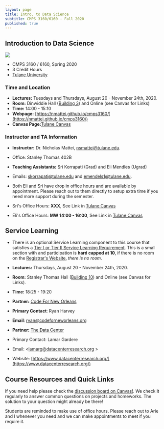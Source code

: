 ```yaml
---
layout: page
title: Intro. to Data Science
subtitle: CMPS 3160/6160 - Fall 2020
published: true
---
```

## Introduction to Data Science

<img src="{{ 'img/ds_cover.jpg' | relative_url }}" />

* CMPS 3160 / 6160, Spring 2020
* 3 Credit Hours
* [Tulane University](https://tulane.edu/)

### Time and Location
* **Lectures:** Tuesdays and Thursdays, August 20 - November 24th, 2020.
* **Room:** Dinwiddie Hall ([Building 3](https://tulane.edu/maps-directions)) and Online (see Canvas for Links)
* **Time:** 14:00 - 15:10
* **Webpage:** [https://nmattei.github.io/cmps3160/](https://nmattei.github.io/cmps3160/)
* **Canvas Page:**[Tulane Canvas](https://tulane.instructure.com/)

### Instructor and TA Information
* **Instructor:** Dr. Nicholas Mattei, <nsmattei@tulane.edu>.
* Office: Stanley Thomas 402B

* **Teaching Assistants:** Sri Korrapati (Grad) and Eli Mendles (Ugrad)
*   Emails: <skorrapati@tulane.edu> and <emendels1@tulane.edu>.
*   Both Eli and Sri have drop in office hours and are available by appointment.  Please reach out to them directly to setup extra time if you need more support during the semester.
*   Sri's Office Hours: **XXX**, See Link in [Tulane Canvas](https://tulane.instructure.com/)
*   Eli's Office Hours: **MW 14:00 - 16:00**, See Link in [Tulane Canvas](https://tulane.instructure.com/)


## Service Learning
* There is an optional Service Learning component to this course that satisfies a [Tier I or Tier II Service Learning Requirement](https://cps.tulane.edu/).  This is a small section with and participation is **hard capped at 10**, if there is no room on the [Registrar's Website](https://classschedule.tulane.edu/Search.aspx), *there is no room*. 

* **Lectures:** Thursdays, August 20 - November 24th, 2020.
* **Room:** Stanley Thomas Hall ([Building 10](https://tulane.edu/maps-directions)) and Online (see Canvas for Links).
* **Time:** 18:25 - 19:20

* **Partner:** [Code For New Orleans](http://codeforneworleans.org/)
* **Primary Contact**: Ryan Harvey
* **Email**: <ryan@codeforneworleans.org>

* **Partner:** [The Data Center](https://www.datacenterresearch.org/)
* Primary Contact: Lamar Gardere
* Email: <lamarg@datacenterresearch.org >
* Website: [https://www.datacenterresearch.org/](https://www.datacenterresearch.org/)

## Course Resources and Quick Links

If you need help please check the [discussion board on Canvas!](https://tulane.instructure.com/courses/2206549/discussion_topics). We check it regularly to answer common questions on projects and homeworks.  The solution to your question might already be there!

Students are reminded to make use of office hours.  Please reach out to Arie and I whenever you need and we can make appointments to meet if you require it.